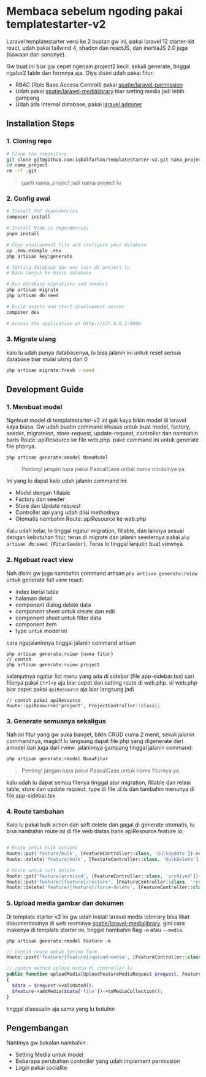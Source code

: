 # Membaca sebelum ngoding pakai templatestarter-v2

Laravel templatestarter versi ke 2 buatan gw ini, pakai laravel 12 starter-kit react, udah pakai tailwind 4, shadcn dan reactJS, dan inertiaJS 2.0 juga (bawaan dari sononye).

Gw buat ini biar gw cepet ngerjain project2 kecil. sekali generate, tinggal ngatur2 table dan formnya aja. Oiya disini udah pakai fitur:

- RBAC (Role Base Access Controll) pakai [spatie/laravel-permission](https://spatie.be/docs/laravel-permission/v6/introduction)
- Udah pakai [spatie/laravel-medialibrary](https://spatie.be/docs/laravel-medialibrary/v11/introduction) biar setting media jadi lebih gampang
- Udah ada internal database, pakai [laravel adminer](https://github.com/onecentlin/laravel-adminer)

## Installation Steps

### 1. Cloning repo

```bash
# Clone the repository
git clone git@github.com:iqbalfarhan/templatestarter-v2.git nama_project
cd nama_project
rm -rf .git
```

> ganti nama_project jadi nama project lu

### 2. Config awal

```bash
# Install PHP dependencies
composer install

# Install Node.js dependencies
pnpm install

# Copy environment file and configure your database
cp .env.example .env
php artisan key:generate

# Setting database dan env lain di project lu
# baru lanjut ke bikin database

# Run database migrations and seeders
php artisan migrate
php artisan db:seed

# Build assets and start development server
composer dev

# Access the application at http://127.0.0.1:8000

```

### 3. Migrate ulang

kalo lu udah punya databasenya, lu bisa jalanin ini untuk reset semua database biar mulai ulang dari 0

```bash
php artisan migrate:fresh --seed
```

## Development Guide

### 1. Membuat model

Ngebuat model di templatestarter-v2 ini gak kaya bikin model di laravel kaya biasa. Gw udah buatin command khusus untuk buat model, factory, seeder, migrateion, store-request, update-request, controller dan nambahin baris Route::apiResource ke file web.php. pake command ini untuk generate file phpnya.

```
php artisan generate:amodel NamaModel
```

> Penting! jangan lupa pakai PascalCase untuk nama modelnya ya.

Ini yang lo dapat kalo udah jalanin command ini:

- Model dengan fillable
- Factory dan seeder
- Store dan Update request
- Controller api yang udah diisi methodnya
- Otomatis nambahin Route::apiResource ke web.php

Kalu udah kelar, lo tinggal ngatur migration, fillable, dan lainnya sesuai dengan kebutuhan fitur, terus di migrate dan jalanin seedernya pakai `php artisan db:seed {FiturSeeder}`. Terus lo tinggal lanjutin buat viewnya.

### 2. Ngebuat react view

Nah disini gw juga nambahin command artisan `php artisan generate:rview` untuk generate full view react:

- index berisi table
- halaman detail
- component dialog delete data
- component sheet untuk create dan edit
- component sheet untuk filter data
- component item
- type untuk model ini

cara ngejalaninnya tinggai jalanin command artisan

```
php artisan generate:rview {nama fitur}
// contoh
php artisan generate:rview project
```

selanjutnya ngatur list menu yang ada di sidebar (file app-sidebar.tsx) cari filenya pakai `Ctrl+p` aja biar cepet dan setting route di web.php. di web.php biar cepet pakai `apiResource` aja biar langsung jadi

```
// contoh pakai apiResource
Route::apiResource('project', ProjectController::class);
```

### 3. Generate semuanya sekaligus

Nah ini fitur yang gw suka banget, bikin CRUD cuma 2 menit, sekali jalanin commandnya, magic!! lu langsung dapat file php yang digenerate dari amodel dan juga dari rview. jalaninnya gampang tinggal jalanin command:

```bash
php artisan generate:rmodel NamaFitur
```

> Penting! jangan lupa pakai PascalCase untuk nama fiturnya ya.

kalu udah lu dapat semua filenya tinggal atur migration, fillable dan relasi table, store dan update request, type di file .d.ts dan tambahin menunya di file app-sidebar.tsx

### 4. Route tambahan

Kalo lu pakai bulk action dan soft delete dan gagal di generate otomatis, lu bisa nambahin route ini di file web diatas baris apiResource feature lo:

```php

# Route untuk bulk actions
Route::put('feature/bulk', [FeatureController::class, 'bulkUpdate'])->name('feature.bulk.update');
Route::delete('feature/bulk', [FeatureController::class, 'bulkDelete'])->name('feature.bulk.destroy');

# Route untuk soft delete
Route::get('feature/archived', [FeatureController::class, 'archived'])->name('feature.archived');
Route::put('feature/{feature}/restore', [FeatureController::class, 'restore'])->name('feature.restore');
Route::delete('feature/{feature}/force-delete', [FeatureController::class, 'forceDelete'])->name('feature.force-delete');
```

### 5. Upload media gambar dan dokumen

Di template starter v2 ini gw udah install laravel media lobnrary bisa lihat dokumentasinya di web resminya [spatie/laravel-medialibrary](https://spatie.be/docs/laravel-medialibrary/v11/introduction). gini cara makenya di template starter ini, tinggal nambahin flag `-m` atau `--media`.

```
php artisan generate:rmodel Feature -m
```

```php
// contoh route untuk terima form
Route::post('feature/{feature}/upload-media', [FeatureController::class, 'uploadMedia'])->name('feature.upload-media');

// contoh method upload media di controller lu
public function uploadMedia(UploadFeatureMediaRequest $request, Feature $feature)
{
  $data = $request->validated();
  $feature->addMedia($data['file'])->toMediaCollection();
}

```

tinggal disesuaiin aja sama yang lu butuhin

## Pengembangan

Nantinya gw bakalan nambahin :

- Setting Media untuk model
- Beberapa perubahan controller yang udah implement permission
- Login pakai socialite
